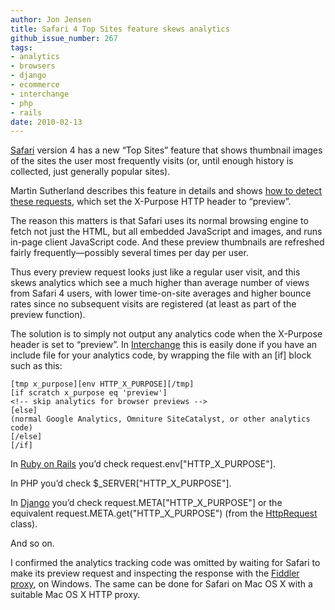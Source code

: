 ```yaml
---
author: Jon Jensen
title: Safari 4 Top Sites feature skews analytics
github_issue_number: 267
tags:
- analytics
- browsers
- django
- ecommerce
- interchange
- php
- rails
date: 2010-02-13
---
```


[Safari](https://www.apple.com/safari/) version 4 has a new “Top Sites” feature that shows thumbnail images of the sites the user most frequently visits (or, until enough history is collected, just generally popular sites).

Martin Sutherland describes this feature in details and shows [how to detect these requests](https://web.archive.org/web/20100316231239/http://www.sunpig.com/martin/archives/2010/01/08/how-to-detect-a-page-request-from-safari-4s-top-sites-feature.html), which set the X-Purpose HTTP header to “preview”.

The reason this matters is that Safari uses its normal browsing engine to fetch not just the HTML, but all embedded JavaScript and images, and runs in-page client JavaScript code. And these preview thumbnails are refreshed fairly frequently—​possibly several times per day per user.

Thus every preview request looks just like a regular user visit, and this skews analytics which see a much higher than average number of views from Safari 4 users, with lower time-on-site averages and higher bounce rates since no subsequent visits are registered (at least as part of the preview function).

The solution is to simply not output any analytics code when the X-Purpose header is set to “preview”. In [Interchange](/technology/perl-interchange) this is easily done if you have an include file for your analytics code, by wrapping the file with an [if] block such as this:

```plain
[tmp x_purpose][env HTTP_X_PURPOSE][/tmp]
[if scratch x_purpose eq 'preview']
<!-- skip analytics for browser previews -->
[else]
(normal Google Analytics, Omniture SiteCatalyst, or other analytics code)
[/else]
[/if]
```

In [Ruby on Rails](/technology/ruby-on-rails) you’d check request.env["HTTP_X_PURPOSE"].

In PHP you’d check $_SERVER["HTTP_X_PURPOSE"].

In [Django](/technology/django-python) you’d check request.META["HTTP_X_PURPOSE"] or the equivalent request.META.get("HTTP_X_PURPOSE") (from the [HttpRequest](https://docs.djangoproject.com/en/dev/ref/request-response/) class).

And so on.

I confirmed the analytics tracking code was omitted by waiting for Safari to make its preview request and inspecting the response with the [Fiddler proxy](https://www.telerik.com/download/fiddler), on Windows. The same can be done for Safari on Mac OS X with a suitable Mac OS X HTTP proxy.
